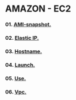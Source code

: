 # AMAZON - EC2

### 01. [AMI-snapshot.](https://github.com/Nouvellie/amazon-ec2/blob/amazon/ami-snapshots.md)
### 02. [Elastic IP.](https://github.com/Nouvellie/amazon-ec2/blob/amazon/elastic-ip.md)
### 03. [Hostname.]()
### 04. [Launch.](https://github.com/Nouvellie/amazon-ec2/blob/amazon/launch.md)
### 05. [Use.](https://github.com/Nouvellie/amazon-ec2/blob/amazon/use.md)
### 06. [Vpc.](https://github.com/Nouvellie/amazon-ec2/blob/amazon/vpc.md)